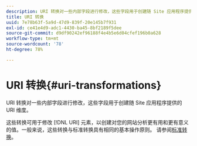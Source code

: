 ```yaml
---
description: URI 转换对一些内部字段进行修改，这些字段用于创建随 Site 应用程序提供的 URI 维度。
title: URI 转换
uuid: 7e78b63f-5a9d-47d9-839f-20e145b7f931
exl-id: ce41e4d9-adc1-4430-ba45-8bf2189f5dee
source-git-commit: d9df90242ef96188f4e4b5e6d04cfef196b0a628
workflow-type: tm+mt
source-wordcount: '78'
ht-degree: 78%

---
```


# URI 转换{#uri-transformations}

URI 转换对一些内部字段进行修改，这些字段用于创建随 Site 应用程序提供的 URI 维度。

这些转换可用于修改 [!DNL URI] 元素，以创建对您的网站分析更有用和更有意义的值。一般来说，这些转换与标准转换具有相同的基本操作原则。 请参阅[标准转换](../../../../../home/c-dataset-const-proc/c-data-trans/c-transf-types/c-standard-transf/c-standard-transf.md#concept-25f4bdbf8fe74c4aaeb2fcd226243886)。
